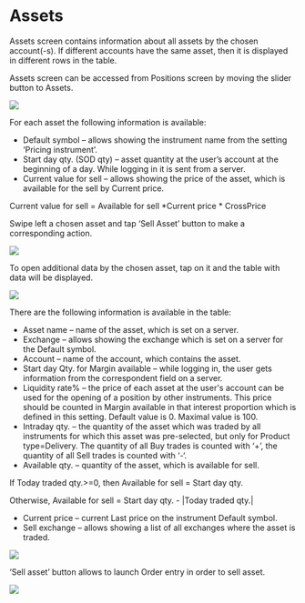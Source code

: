 # Assets

Assets screen contains information about all assets by the chosen account\(-s\). If different accounts have the same asset, then it is displayed in different rows in the table.

Assets screen can be accessed from Positions screen by moving the slider button to Assets.

![](../../../.gitbook/assets/1%20%2891%29.png)

For each asset the following information is available:

* Default symbol – allows showing the instrument name from the setting ‘Pricing instrument’.
* Start day qty. \(SOD qty\)  – asset quantity at the user’s account at the beginning of a day. While logging in it is sent from a server.
* Current value for sell – allows showing the price of the asset, which is available for the sell by Current price.

Current value for sell = Available for sell \*Current price \* CrossPrice  


Swipe left a chosen asset and tap ‘Sell Asset’ button to make a corresponding action.

![](../../../.gitbook/assets/2%20%2879%29.png)

To open additional data by the chosen asset, tap on it and the table with data will be displayed.

![](../../../.gitbook/assets/3%20%2870%29.png)

There are the following information is available in the table:

* Asset name – name of the asset, which is set on a server.
* Exchange – allows showing the exchange which is set on a server for the Default symbol.
* Account – name of the account, which contains the asset.
* Start day Qty. for Margin available – while logging in, the user gets information from the correspondent field on a server.
* Liquidity rate% – the price of each asset at the user's account can be used for the opening of a position by other instruments. This price should be counted in Margin available in that interest proportion which is defined in this setting. Default value is 0. Maximal value is 100.
* Intraday qty. – the quantity of the asset which was traded by all instruments for which this asset was pre-selected, but only for Product type=Delivery. The quantity of all Buy trades is counted with ‘+’, the quantity of all Sell trades is counted with ‘-‘.
* Available qty. – quantity of the asset, which is available for sell.

If Today traded qty.&gt;=0, then Available for sell = Start day qty.

Otherwise, Available for sell = Start day qty. - \|Today traded qty.\|

* Current price – current Last price on the instrument Default symbol.
* Sell exchange – allows showing a list of all exchanges where the asset is traded. 

![](../../../.gitbook/assets/ios-mob-list.png)

‘Sell asset’ button allows to launch Order entry in order to sell asset.

![](../../../.gitbook/assets/5%20%2844%29.png)

